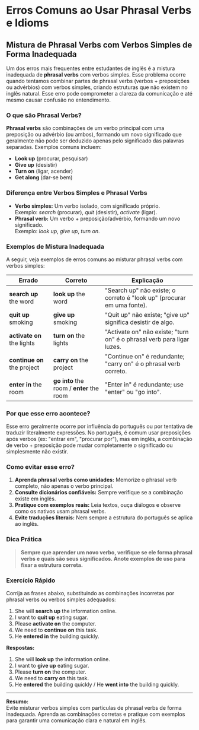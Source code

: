 
# Erros Comuns ao Usar Phrasal Verbs e Idioms

## Mistura de Phrasal Verbs com Verbos Simples de Forma Inadequada

Um dos erros mais frequentes entre estudantes de inglês é a mistura inadequada de **phrasal verbs** com verbos simples. Esse problema ocorre quando tentamos combinar partes de phrasal verbs (verbos + preposições ou advérbios) com verbos simples, criando estruturas que não existem no inglês natural. Esse erro pode comprometer a clareza da comunicação e até mesmo causar confusão no entendimento.

### O que são Phrasal Verbs?

**Phrasal verbs** são combinações de um verbo principal com uma preposição ou advérbio (ou ambos), formando um novo significado que geralmente não pode ser deduzido apenas pelo significado das palavras separadas. Exemplos comuns incluem:

- **Look up** (procurar, pesquisar)
- **Give up** (desistir)
- **Turn on** (ligar, acender)
- **Get along** (dar-se bem)

### Diferença entre Verbos Simples e Phrasal Verbs

- **Verbo simples:** Um verbo isolado, com significado próprio.  
  Exemplo: *search* (procurar), *quit* (desistir), *activate* (ligar).
- **Phrasal verb:** Um verbo + preposição/advérbio, formando um novo significado.  
  Exemplo: *look up*, *give up*, *turn on*.

### Exemplos de Mistura Inadequada

A seguir, veja exemplos de erros comuns ao misturar phrasal verbs com verbos simples:

| Errado                        | Correto                        | Explicação                                                                 |
|-------------------------------|--------------------------------|----------------------------------------------------------------------------|
| **search up** the word        | **look up** the word           | "Search up" não existe; o correto é "look up" (procurar em uma fonte).     |
| **quit up** smoking           | **give up** smoking            | "Quit up" não existe; "give up" significa desistir de algo.                |
| **activate on** the lights    | **turn on** the lights         | "Activate on" não existe; "turn on" é o phrasal verb para ligar luzes.     |
| **continue on** the project   | **carry on** the project       | "Continue on" é redundante; "carry on" é o phrasal verb correto.           |
| **enter in** the room         | **go into** the room / **enter** the room | "Enter in" é redundante; use "enter" ou "go into".                |

### Por que esse erro acontece?

Esse erro geralmente ocorre por influência do português ou por tentativa de traduzir literalmente expressões. No português, é comum usar preposições após verbos (ex: "entrar em", "procurar por"), mas em inglês, a combinação de verbo + preposição pode mudar completamente o significado ou simplesmente não existir.

### Como evitar esse erro?

1. **Aprenda phrasal verbs como unidades:** Memorize o phrasal verb completo, não apenas o verbo principal.
2. **Consulte dicionários confiáveis:** Sempre verifique se a combinação existe em inglês.
3. **Pratique com exemplos reais:** Leia textos, ouça diálogos e observe como os nativos usam phrasal verbs.
4. **Evite traduções literais:** Nem sempre a estrutura do português se aplica ao inglês.

### Dica Prática

> **Sempre que aprender um novo verbo, verifique se ele forma phrasal verbs e quais são seus significados. Anote exemplos de uso para fixar a estrutura correta.**

### Exercício Rápido

Corrija as frases abaixo, substituindo as combinações incorretas por phrasal verbs ou verbos simples adequados:

1. She will **search up** the information online.
2. I want to **quit up** eating sugar.
3. Please **activate on** the computer.
4. We need to **continue on** this task.
5. He **entered in** the building quickly.

**Respostas:**

1. She will **look up** the information online.
2. I want to **give up** eating sugar.
3. Please **turn on** the computer.
4. We need to **carry on** this task.
5. He **entered** the building quickly / He **went into** the building quickly.

---

**Resumo:**  
Evite misturar verbos simples com partículas de phrasal verbs de forma inadequada. Aprenda as combinações corretas e pratique com exemplos para garantir uma comunicação clara e natural em inglês.
```
